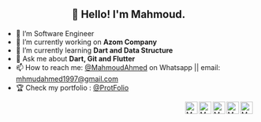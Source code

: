<h2 align="center">👋 Hello! I'm Mahmoud.</h2>


 <p align="center">
  <a href=""></a> 
  <a href=" "></a>
</p>




 
 <!-- BLOG-POST-LIST:START -->


- 💼 I’m Software Engineer
- 🔭 I’m currently working on **Azom Company**
- 🌱 I’m currently learning **Dart and Data Structure**
- 💬 Ask me about **Dart, Git and Flutter**
- 📫 How to reach me: [@MahmoudAhmed](https://api.whatsapp.com/send/?phone=970599849944&text&app_absent=0) on Whatsapp || email: mhmudahmed1997@gmail.com
- 🏆 Check my portfolio : [@ProtFolio](https://portfolio-afb22.web.app/#/) 
 <!-- BLOG-POST-LIST:END -->
 
 

  
 <a href="https://twitter.com/MahmoudNAhmad2">
  <img align="right" alt="MahmoudAhmed | Twitter" width="25px" src="https://raw.githubusercontent.com/peterthehan/peterthehan/master/assets/twitter.svg" />
</a>
 <a href="https://www.linkedin.com/in/mahmoud-ahmad-953943160/">
  <img align="right" alt="Mahmoud's LinkedIN" width="25px" src="https://raw.githubusercontent.com/peterthehan/peterthehan/master/assets/linkedin.svg" />
</a>
<a href="https://portfolio-afb22.web.app/#/">
  <img align="right" alt="MahmoudAhmed | Portfolio" width="25px" src="https://iconape.com/wp-content/png_logo_vector/portfolio.png" />
</a>
<a href="https://www.facebook.com/profile.php?id=100002797802139">
  <img align="right" alt="MahmoudAhmed | Facebook" width="25px" src="https://cdn.iconscout.com/icon/free/png-64/facebook-262-721949.png" />
</a>
<a href="https://api.whatsapp.com/send/?phone=970599849944&text&app_absent=0">
  <img align="right" alt="MahmoudAhmed | Whatsapp" width="25px" src="https://seeklogo.com/images/W/whatsapp-icon-logo-6E793ACECD-seeklogo.com.png" />
</a>
  
 
 
